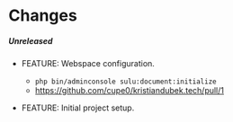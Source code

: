 # Changes

##### Unreleased

- FEATURE: Webspace configuration. 
    - ``` php bin/adminconsole sulu:document:initialize ```
    - https://github.com/cupe0/kristiandubek.tech/pull/1
  
- FEATURE: Initial project setup. 
